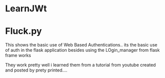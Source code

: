 # LearnJWt

# Fluck.py 

This shows the basic use of Web Based Authentications..
its the basic use of auth in the flask application besides using the LOgin_manager from flask frame works 

They work pretty well i learned them from a tutorial from youtube created and posted by prety printed....
